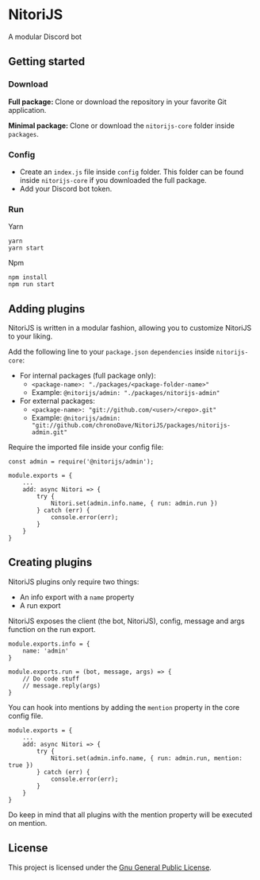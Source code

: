 # NitoriJS

A modular Discord bot

## Getting started
### Download
<b>Full package: </b>
Clone or download the repository in your favorite Git application.

<b>Minimal package: </b>
Clone or download the `nitorijs-core` folder inside `packages`.

### Config
- Create an `index.js` file inside `config` folder. This folder can be found inside `nitorijs-core` if you downloaded the full package.
- Add your Discord bot token.

### Run
Yarn

```
yarn
yarn start
```

Npm

```
npm install
npm run start
```

## Adding plugins
NitoriJS is written in a modular fashion, allowing you to customize NitoriJS to your liking.

Add the following line to your `package.json` `dependencies` inside `nitorijs-core`:
- For internal packages (full package only):
	- `<package-name>: "./packages/<package-folder-name>"`
	- Example: `@nitorijs/admin: "./packages/nitorijs-admin"`
- For external packages:
	- `<package-name>: "git://github.com/<user>/<repo>.git"`
	- Example: `@nitorijs/admin: "git://github.com/chronoDave/NitoriJS/packages/nitorijs-admin.git"`

Require the imported file inside your config file:
```
const admin = require('@nitorijs/admin');

module.exports = {
	...
    add: async Nitori => {
    	try {
        	Nitori.set(admin.info.name, { run: admin.run })
        } catch (err) {
        	console.error(err);
        }
    }
}
```

## Creating plugins
NitoriJS plugins only require two things:
- An info export with a `name` property
- A run export

NitoriJS exposes the client (the bot, NitoriJS), config, message and args function on the run export.

```
module.exports.info = {
	name: 'admin'
}

module.exports.run = (bot, message, args) => {
	// Do code stuff
    // message.reply(args)
}
```

You can hook into mentions by adding the `mention` property in the core config file.

```
module.exports = {
	...
    add: async Nitori => {
    	try {
        	Nitori.set(admin.info.name, { run: admin.run, mention: true })
        } catch (err) {
        	console.error(err);
        }
    }
}
```

Do keep in mind that all plugins with the mention property will be executed on mention.

## License

This project is licensed under the [Gnu General Public License](https://github.com/chronoDave/Doombox/blob/master/LICENSE).
